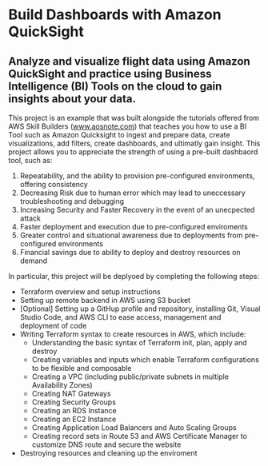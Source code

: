 # Build Dashboards with Amazon QuickSight 

## Analyze and visualize flight data using Amazon QuickSight and practice using Business Intelligence (BI) Tools on the cloud to gain insights about your data.

This project is an example that was built alongside the tutorials offered from AWS Skill Builders (www.aosnote.com) that teaches you how to use a BI Tool such as Amazon Quicksight to ingest and prepare data, create visualizations, add filters, create dashboards, and ultimatly gain insight. This project allows you to appreciate the strength of using a pre-built dashbaord tool, such as:

1. Repeatability, and the ability to provision pre-configured environments, offering consistency
2. Decreasing Risk due to human error which may lead to uneccessary troubleshooting and debugging
3. Increasing Security and Faster Recovery in the event of an unecpected attack
4. Faster deployment and execution due to pre-configured enviroments
5. Greater control and situational awareness due to deployments from pre-configured environments
6. Financial savings due to ability to deploy and destroy resources on demand 

In particular, this project will be deplyoed by completing the following steps:

- Terraform overview and setup instructions
- Setting up remote backend in AWS using S3 bucket
- [Optional] Setting up a GitHup profile and repository, installing Git, Visual Studio Code, and AWS CLI to ease access, management and deployment of code
- Writing Terraform syntax to create resources in AWS, which include:
  - Understanding the basic syntax of Terraform init, plan, apply and destroy
  - Creating variables and inputs which enable Terraform configurations to be flexible and composable
  - Creating a VPC (including public/private subnets in multiple Availability Zones)
  - Creating NAT Gateways
  - Creating Security Groups
  - Creating an RDS Instance
  - Creating an EC2 Instance
  - Creating Application Load Balancers and Auto Scaling Groups
  - Creating record sets in Route 53 and AWS Certificate Manager to customize DNS route and secure the website 
- Destroying resources and cleaning up the enviroment
